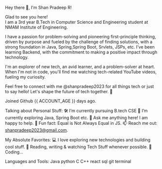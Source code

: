 Hey there 👋, I'm Shan Pradeep R!


Glad to see you here!   
I am a 3rd year B.Tech in Computer Science and Engineering student at NMAM Institute of Engineering.

I have a passion for problem-solving and pioneering first-principle thinking, driven by purpose and fueled by the challenge of finding solutions, with a strong foundation in Java, Spring,Spring Boot, Srvlets, JSPs,  etc. I've been learning Backend, with the commitment to making a positive impact through technology.

I'm an explorer of new tech, an avid learner, and a problem-solver at heart. When I'm not in code, you'll find me watching tech-related YouTube videos, fueling my curiosity.

Feel free to connect with me @shanpradeep2023 for all things tech or just to say hello! Let's shape the future of tech together. 🌟

Joined Github {{ ACCOUNT_AGE }} days ago.



Talking about Personal Stuff:
🛠   I’m currently pursuing B.tech CSE
🚀   I’m currently exploring Java, Spring Boot etc.
💬   Ask me anything here! I am happy to help.
👾   Fun fact: Equal is Not Always Equal in JS.
📫   Reach me out: shanpradeep2023@gmail.com.

My Absolute Favorites:
💻   I love exploring new technologies and building cool stuff.
📰   Reading, writing & watching Tech Stuff whenever possible.
🍕   Coding...

Languages and Tools:
Java  python C C++ react sql git terminal


<!---
shanpradeep2023/shanpradeep2023 is a ✨ special ✨ repository because its `README.md` (this file) appears on your GitHub profile.
You can click the Preview link to take a look at your changes.
--->
